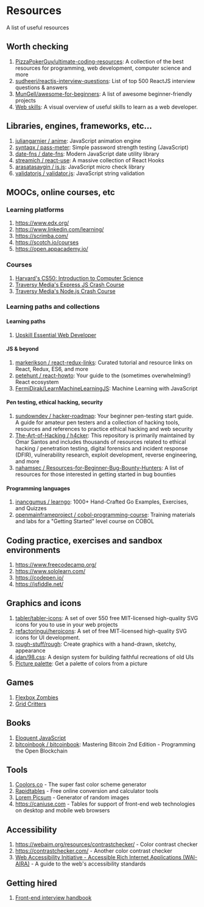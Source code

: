 # Resources
A list of useful resources

## Worth checking
1. [PizzaPokerGuy/ultimate-coding-resources](https://github.com/PizzaPokerGuy/ultimate-coding-resources): A collection of the best resources for programming, web development, computer science and more
1. [sudheerj/reactjs-interview-questions](https://github.com/sudheerj/reactjs-interview-questions): List of top 500 ReactJS interview questions & answers
1. [MunGell/awesome-for-beginners](https://github.com/MunGell/awesome-for-beginners): A list of awesome beginner-friendly projects
1. [Web skills](https://andreasbm.github.io/web-skills/): A visual overview of useful skills to learn as a web developer.

## Libraries, engines, frameworks, etc...
1. [juliangarnier / anime](https://github.com/juliangarnier/anime): JavaScript animation engine 
1. [syntaqx / pass-meter](https://github.com/syntaqx/pass-meter): Simple password strength testing (JavaScript)
1. [date-fns / date-fns](https://github.com/date-fns/date-fns): Modern JavaScript date utility library
1. [streamich / react-use](https://github.com/streamich/react-use): A massive collection of React Hooks
1. [arasatasaygin / is.js](https://github.com/arasatasaygin/is.js): JavaScript micro check library
1. [validatorjs / validator.js](https://github.com/validatorjs/validator.js): JavaScript string validation

## MOOCs, online courses, etc

### Learning platforms 
1. https://www.edx.org/
1. https://www.linkedin.com/learning/
1. https://scrimba.com/
1. https://scotch.io/courses
1. https://open.appacademy.io/

### Courses
1. [Harvard's CS50: Introduction to Computer Science](https://courses.edx.org/courses/course-v1:HarvardX+CS50+X/course/)
1. [Traversy Media's Express JS Crash Course](https://www.youtube.com/watch?v=L72fhGm1tfE)
1. [Traversy Media's Node.js Crash Course](https://www.youtube.com/watch?v=fBNz5xF-Kx4)

### Learning paths and collections
#### Learning paths
1. [Upskill Essential Web Developer](https://upskillcourses.com/courses/essential-web-developer-course)

#### JS & beyond
1. [markerikson / react-redux-links](https://github.com/markerikson/react-redux-links): Curated tutorial and resource links on React, Redux, ES6, and more
1. [petehunt / react-howto](https://github.com/petehunt/react-howto): Your guide to the (sometimes overwhelming!) React ecosystem
1. [FermiDirak/LearnMachineLearningJS](https://github.com/FermiDirak/LearnMachineLearningJS): Machine Learning with JavaScript

#### Pen testing, ethical hacking, security
1. [sundowndev / hacker-roadmap](https://sundowndev.github.io/hacker-roadmap/): Your beginner pen-testing start guide. A guide for amateur pen testers and a collection of hacking tools, resources and references to practice ethical hacking and web security
1. [The-Art-of-Hacking / h4cker](https://github.com/The-Art-of-Hacking/h4cker): This repository is primarily maintained by Omar Santos and includes thousands of resources related to ethical hacking / penetration testing, digital forensics and incident response (DFIR), vulnerability research, exploit development, reverse engineering, and more
1. [nahamsec / Resources-for-Beginner-Bug-Bounty-Hunters](https://github.com/nahamsec/Resources-for-Beginner-Bug-Bounty-Hunters): A list of resources for those interested in getting started in bug bounties

#### Programming languages
1. [inancgumus / learngo](https://github.com/inancgumus/learngo): 1000+ Hand-Crafted Go Examples, Exercises, and Quizzes
1. [openmainframeproject / cobol-programming-course](https://github.com/openmainframeproject/cobol-programming-course): Training materials and labs for a "Getting Started" level course on COBOL

## Coding practice, exercises and sandbox environments
1. https://www.freecodecamp.org/
1. https://www.sololearn.com/
1. https://codepen.io/
1. https://jsfiddle.net/

## Graphics and icons
1. [tabler/tabler-icons](https://github.com/tabler/tabler-icons): A set of over 550 free MIT-licensed high-quality SVG icons for you to use in your web projects
1. [refactoringui/heroicons](https://github.com/refactoringui/heroicons): A set of free MIT-licensed high-quality SVG icons for UI development. 
1. [rough-stuff/rough](https://github.com/rough-stuff/rough): Create graphics with a hand-drawn, sketchy, appearance 
1. [jdan/98.css](https://github.com/jdan/98.css): A design system for building faithful recreations of old UIs
1. [Picture palette](https://picture-palette.web.app/): Get a palette of colors from a picture

## Games
1. [Flexbox Zombies](https://flexboxzombies.com/p/flexbox-zombies)
1. [Grid Critters](https://gridcritters.com/)

## Books
1. [Eloquent JavaScript](https://eloquentjavascript.net/)
1. [bitcoinbook / bitcoinbook](https://github.com/bitcoinbook/bitcoinbook): Mastering Bitcoin 2nd Edition - Programming the Open Blockchain

## Tools
1. [Coolors.co](https://coolors.co/) - The super fast color scheme generator
1. [Rapidtables](https://www.rapidtables.com/) - Free online conversion and calculator tools
1. [Lorem Picsum](https://picsum.photos/) - Generator of random images
1. https://caniuse.com - Tables for support of front-end web technologies on desktop and mobile web browsers


## Accessibility
1. https://webaim.org/resources/contrastchecker/ - Color contrast checker
1. https://contrastchecker.com/ - Another color contrast checker
1. [Web Accessibility Initiative -  Accessible Rich Internet Applications (WAI-AIRA)](https://www.w3.org/WAI/standards-guidelines/aria/) - A guide to the web's accessibility standards

## Getting hired
1. [Front-end interview handbook](https://yangshun.github.io/front-end-interview-handbook/)
